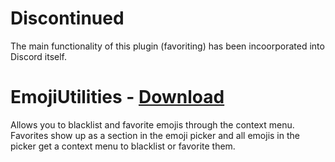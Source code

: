 # Discontinued

The main functionality of this plugin (favoriting) has been incoorporated into Discord itself.

# EmojiUtilities - [Download](https://betterdiscord.app/Download?id=187)

Allows you to blacklist and favorite emojis through the context menu. Favorites show up as a section in the emoji picker and all emojis in the picker get a context menu to blacklist or favorite them.


